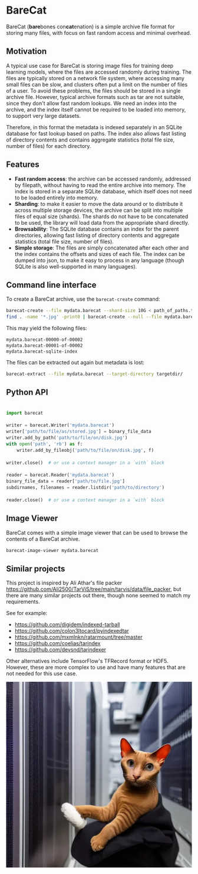 # BareCat

BareCat (**bare**bones con**cat**enation) is a simple archive file format for storing many files,
with focus on fast random access and minimal overhead.

## Motivation

A typical use case for BareCat is storing image files for training deep learning models, where the
files are accessed randomly during training. The files are typically stored on a network file
system, where accessing many small files can be slow, and clusters often put a limit on the number
of files of a user. To avoid these problems, the files should be stored in a single archive file.
However, typical archive formats such as tar are not suitable, since they don't allow fast random
lookups. We need an index into the archive, and the index itself cannot be required to be loaded
into memory, to support very large datasets.

Therefore, in this format the metadata is indexed separately in an SQLite database for fast lookup based on paths. The index
also allows fast listing of directory contents and contains aggregate statistics (total file size,
number of files) for each directory.

## Features

- **Fast random access**: the archive can be accessed randomly, addressed by filepath,
  without having to read the entire archive into memory. The index is stored in a separate SQLite
  database, which itself does not need to be loaded entirely into memory.
- **Sharding**: to make it easier to move the data around or to distribute it across multiple
  storage devices, the archive can be split into multiple files of equal size (shards). The shards
  do not have to be concatenated to be used, the library will load data from the appropriate shard
  directly.
- **Browsability**: The SQLite database contains an index for the parent directories, allowing
  fast listing of directory contents and aggregate statistics (total file size, number of files).
- **Simple storage**: The files are simply concatenated after each other and the index contains
  the offsets and sizes of each file. The index can be dumped into json, to make it easy to
  process in any language (though SQLite is also well-supported in many languages).

## Command line interface

To create a BareCat archive, use the `barecat-create` command:

```bash
barecat-create --file mydata.barecat --shard-size 10G < path_of_paths.txt 
find . -name '*.jpg' -print0 | barecat-create --null --file mydata.barecat --shard-size 10G
```

This may yield the following files:

```
mydata.barecat-00000-of-00002
mydata.barecat-00001-of-00002
mydata.barecat-sqlite-index
```

The files can be extracted out again but metadata is lost:

```bash
barecat-extract --file mydata.barecat --target-directory targetdir/
```

## Python API

```python

import barecat

writer = barecat.Writer('mydata.barecat')
writer['path/to/file/as/stored.jpg'] = binary_file_data
writer.add_by_path('path/to/file/on/disk.jpg')
with open('path', 'rb') as f:
    writer.add_by_fileobj('path/to/file/on/disk.jpg', f)
    
writer.close()  # or use a context manager in a `with` block

reader = barecat.Reader('mydata.barecat')
binary_file_data = reader['path/to/file.jpg']
subdirnames, filenames = reader.listdir('path/to/directory')

reader.close()  # or use a context manager in a `with` block

```

## Image Viewer

BareCat comes with a simple image viewer that can be used to browse the contents of a BareCat
archive.

```bash
barecat-image-viewer mydata.barecat
```

## Similar projects

This project is inspired by Ali Athar's file
packer https://github.com/Ali2500/TarViS/tree/main/tarvis/data/file_packer,
but there are many similar projects out there, though none seemed to match my requirements.

See for example:
- https://github.com/digidem/indexed-tarball
- https://github.com/colon3ltocard/pyindexedtar
- https://github.com/mxmlnkn/ratarmount/tree/master
- https://github.com/coelias/tarindex
- https://github.com/devsnd/tarindexer

Other alternatives include TensorFlow's TFRecord format or HDF5. However, these are more complex to use
and have many features that are not needed for this use case.


![BareCat](barecat.jpg)


 
